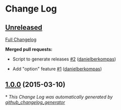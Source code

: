 # Change Log

## [Unreleased](https://github.com/danielberkompas/ex_twiml/tree/HEAD)

[Full Changelog](https://github.com/danielberkompas/ex_twiml/compare/1.0.0...HEAD)

**Merged pull requests:**

- Script to generate releases [\#2](https://github.com/danielberkompas/ex_twiml/pull/2) ([danielberkompas](https://github.com/danielberkompas))

- Add "option" feature [\#1](https://github.com/danielberkompas/ex_twiml/pull/1) ([danielberkompas](https://github.com/danielberkompas))

## [1.0.0](https://github.com/danielberkompas/ex_twiml/tree/1.0.0) (2015-03-10)



\* *This Change Log was automatically generated by [github_changelog_generator](https://github.com/skywinder/Github-Changelog-Generator)*